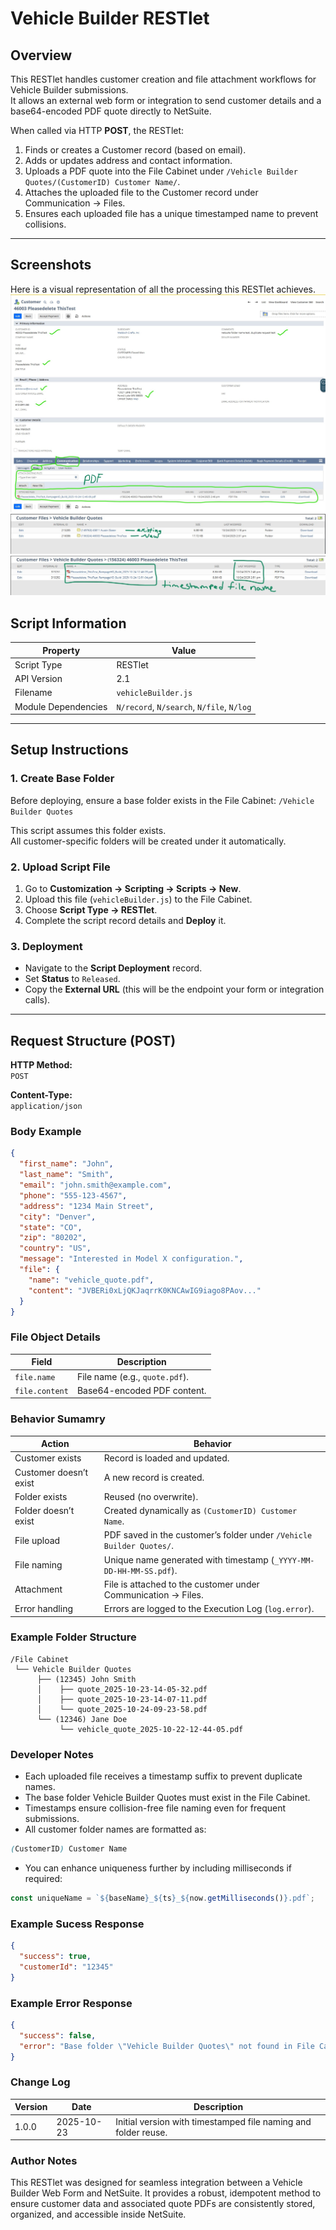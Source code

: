 # Vehicle Builder RESTlet

## Overview

This RESTlet handles customer creation and file attachment workflows for Vehicle Builder submissions.  
It allows an external web form or integration to send customer details and a base64-encoded PDF quote directly to NetSuite.

When called via HTTP **POST**, the RESTlet:

1. Finds or creates a Customer record (based on email).
2. Adds or updates address and contact information.
3. Uploads a PDF quote into the File Cabinet under `/Vehicle Builder Quotes/(CustomerID) Customer Name/`.
4. Attaches the uploaded file to the Customer record under Communication → Files.
5. Ensures each uploaded file has a unique timestamped name to prevent collisions.

---

## Screenshots
Here is a visual representation of all the processing this RESTlet achieves.
![Customer](../../../assets/builder/customer.jpg)
![Folder-Structure](../../../assets/builder/folder_structure.jpg)
![File-name](../../../assets/builder/filename_with_timestamp.jpg)

## Script Information

| Property | Value |
|-----------|--------|
| Script Type | RESTlet |
| API Version | 2.1 |
| Filename | `vehicleBuilder.js` |
| Module Dependencies | `N/record`, `N/search`, `N/file`, `N/log` |

---

## Setup Instructions

### 1. Create Base Folder

Before deploying, ensure a base folder exists in the File Cabinet:
`/Vehicle Builder Quotes`


This script assumes this folder exists.  
All customer-specific folders will be created under it automatically.

### 2. Upload Script File

1. Go to **Customization → Scripting → Scripts → New**.
2. Upload this file (`vehicleBuilder.js`) to the File Cabinet.
3. Choose **Script Type → RESTlet**.
4. Complete the script record details and **Deploy** it.

### 3. Deployment

- Navigate to the **Script Deployment** record.
- Set **Status** to `Released`.
- Copy the **External URL** (this will be the endpoint your form or integration calls).

---

## Request Structure (POST)

**HTTP Method:**  
`POST`

**Content-Type:**  
`application/json`

### Body Example

```json
{
  "first_name": "John",
  "last_name": "Smith",
  "email": "john.smith@example.com",
  "phone": "555-123-4567",
  "address": "1234 Main Street",
  "city": "Denver",
  "state": "CO",
  "zip": "80202",
  "country": "US",
  "message": "Interested in Model X configuration.",
  "file": {
    "name": "vehicle_quote.pdf",
    "content": "JVBERi0xLjQKJaqrrK0KNCAwIG9iago8PAov..."
  }
}
```

### File Object Details
| Field          | Description                    |
| -------------- | ------------------------------ |
| `file.name`    | File name (e.g., `quote.pdf`). |
| `file.content` | Base64-encoded PDF content.    |


### Behavior Sumamry
| Action                 | Behavior                                                             |
| ---------------------- | -------------------------------------------------------------------- |
| Customer exists        | Record is loaded and updated.                                        |
| Customer doesn’t exist | A new record is created.                                             |
| Folder exists          | Reused (no overwrite).                                               |
| Folder doesn’t exist   | Created dynamically as `(CustomerID) Customer Name`.                 |
| File upload            | PDF saved in the customer’s folder under `/Vehicle Builder Quotes/`. |
| File naming            | Unique name generated with timestamp (`_YYYY-MM-DD-HH-MM-SS.pdf`).   |
| Attachment             | File is attached to the customer under Communication → Files.        |
| Error handling         | Errors are logged to the Execution Log (`log.error`).                |

### Example Folder Structure
```arduino
/File Cabinet
 └── Vehicle Builder Quotes
      ├── (12345) John Smith
      │    ├── quote_2025-10-23-14-05-32.pdf
      │    ├── quote_2025-10-23-14-07-11.pdf
      │    └── quote_2025-10-24-09-23-58.pdf
      └── (12346) Jane Doe
           └── vehicle_quote_2025-10-22-12-44-05.pdf
```


### Developer Notes
- Each uploaded file receives a timestamp suffix to prevent duplicate names.
- The base folder Vehicle Builder Quotes must exist in the File Cabinet.
- Timestamps ensure collision-free file naming even for frequent submissions.
- All customer folder names are formatted as:

```scss
(CustomerID) Customer Name
```

- You can enhance uniqueness further by including milliseconds if required:
```js
const uniqueName = `${baseName}_${ts}_${now.getMilliseconds()}.pdf`;
```

### Example Sucess Response
```json
{
  "success": true,
  "customerId": "12345"
}
```

### Example Error Response
```json
{
  "success": false,
  "error": "Base folder \"Vehicle Builder Quotes\" not found in File Cabinet."
}
```

### Change Log
| Version | Date       | Description                                                    |
| ------- | ---------- | -------------------------------------------------------------- |
| 1.0.0   | 2025-10-23 | Initial version with timestamped file naming and folder reuse. |


### Author Notes
This RESTlet was designed for seamless integration between a Vehicle Builder Web Form and NetSuite.
It provides a robust, idempotent method to ensure customer data and associated quote PDFs are consistently stored, organized, and accessible inside NetSuite.